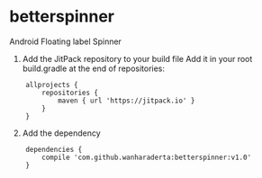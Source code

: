 # betterspinner
Android Floating label Spinner

1. Add the JitPack repository to your build file
Add it in your root build.gradle at the end of repositories:
```
	allprojects {
		repositories {
			maven { url 'https://jitpack.io' }
		}
	}
  ```
  
2. Add the dependency
```
	dependencies {
		compile 'com.github.wanharaderta:betterspinner:v1.0'
	}
```
